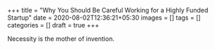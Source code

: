 +++
title = "Why You Should Be Careful Working for a Highly Funded Startup"
date = 2020-08-02T12:36:21+05:30
images = []
tags = []
categories = []
draft = true
+++

Necessity is the mother of invention.

